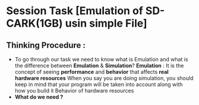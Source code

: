 # Session Task **[Emulation of SD-CARK(1GB) usin simple File]**

## Thinking Procedure :
- To go through our task  we need to know what is Emulation and what is the difference between
   **Emulation** & **Simulation**?
  **Emulation** :
   It is the concept of seeing **performance** and **behavior** that affects **real hardware resources**
   When you say you are doing simulation, you should keep in mind that your program will be taken into account along with how you build it
   Behavior of hardware resources
- **What do we need ?**
  
